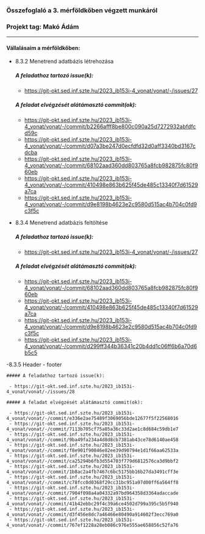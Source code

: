 ### Összefoglaló a 3. mérföldkőben végzett munkáról

### Projekt tag: Makó Ádám

___

#### Vállalásaim a mérföldkőben: 

 - 8.3.2 Menetrend adatbázis létrehozása

    ##### A feladathoz tartozó issue(k):

     - https://git-okt.sed.inf.szte.hu/2023_ib153i-4_vonat/vonat/-/issues/27

    ##### A feladat elvégzését alátámasztó commit(ok):

     - https://git-okt.sed.inf.szte.hu/2023_ib153i-4_vonat/vonat/-/commit/b2266afff8be800c090a25d7272932abfdfcd59c
     - https://git-okt.sed.inf.szte.hu/2023_ib153i-4_vonat/vonat/-/commit/d07a3be247d0ecfdfd32d0aff3340bd3167cdcba
     - https://git-okt.sed.inf.szte.hu/2023_ib153i-4_vonat/vonat/-/commit/68102aad360dd803765a8fcb982875fc80f960eb
     - https://git-okt.sed.inf.szte.hu/2023_ib153i-4_vonat/vonat/-/commit/410498e863b625f45de485c13340f7d61529a7ca
     - https://git-okt.sed.inf.szte.hu/2023_ib153i-4_vonat/vonat/-/commit/d9e8198b4623e2c9580d515ac4b704c0fd9c3f5c

 - 8.3.4 Menetrend adatbázis feltöltése

    ##### A feladathoz tartozó issue(k):

     - https://git-okt.sed.inf.szte.hu/2023_ib153i-4_vonat/vonat/-/issues/27

    ##### A feladat elvégzését alátámasztó commit(ok):

     - https://git-okt.sed.inf.szte.hu/2023_ib153i-4_vonat/vonat/-/commit/68102aad360dd803765a8fcb982875fc80f960eb
     - https://git-okt.sed.inf.szte.hu/2023_ib153i-4_vonat/vonat/-/commit/410498e863b625f45de485c13340f7d61529a7ca
     - https://git-okt.sed.inf.szte.hu/2023_ib153i-4_vonat/vonat/-/commit/d9e8198b4623e2c9580d515ac4b704c0fd9c3f5c
     - https://git-okt.sed.inf.szte.hu/2023_ib153i-4_vonat/vonat/-/commit/d299ff344b36341c20b4dd1c06ff6b6a70d6b5c5

 -8.3.5 Header - footer

    ##### A feladathoz tartozó issue(k):

     - https://git-okt.sed.inf.szte.hu/2023_ib153i-4_vonat/vonat/-/issues/28

    ##### A feladat elvégzését alátámasztó commit(ok):

     - https://git-okt.sed.inf.szte.hu/2023_ib153i-4_vonat/vonat/-/commit/e336e2ae75489f3069056bde12677f5f22568016
     - https://git-okt.sed.inf.szte.hu/2023_ib153i-4_vonat/vonat/-/commit/7113b705cf75a85a36c33d2ae1c8d684c59db1e7
     - https://git-okt.sed.inf.szte.hu/2023_ib153i-4_vonat/vonat/-/commit/9ba49fa234a4d8d8cb7381ab43ce78d6140ae458
     - https://git-okt.sed.inf.szte.hu/2023_ib153i-4_vonat/vonat/-/commit/f8e901f90846e82ee39d90794e1d1f66aa62533a
     - https://git-okt.sed.inf.szte.hu/2023_ib153i-4_vonat/vonat/-/commit/ca25294b6fb3d554703f779d6812576ca3d9bbf2
     - https://git-okt.sed.inf.szte.hu/2023_ib153i-4_vonat/vonat/-/commit/1b8ac2a4fb7467c6bc5175bb16b27da3491cff3e
     - https://git-okt.sed.inf.szte.hu/2023_ib153i-4_vonat/vonat/-/commit/c78fcc0d0368f29cc31bc951a97d00ff6a564ff8
     - https://git-okt.sed.inf.szte.hu/2023_ib153i-4_vonat/vonat/-/commit/7904f098a4a04332a97bd964358d3364adaccade
     - https://git-okt.sed.inf.szte.hu/2023_ib153i-4_vonat/vonat/-/commit/41b42ebbc29f4c39a6ce4502d799a395c5b5f940
     - https://git-okt.sed.inf.szte.hu/2023_ib153i-4_vonat/vonat/-/commit/d3f456e8dc7a46466e80490a914602f3ecc769a0
     - https://git-okt.sed.inf.szte.hu/2023_ib153i-4_vonat/vonat/-/commit/767ef1228a28eb086c976e555ae658856c52fa76

